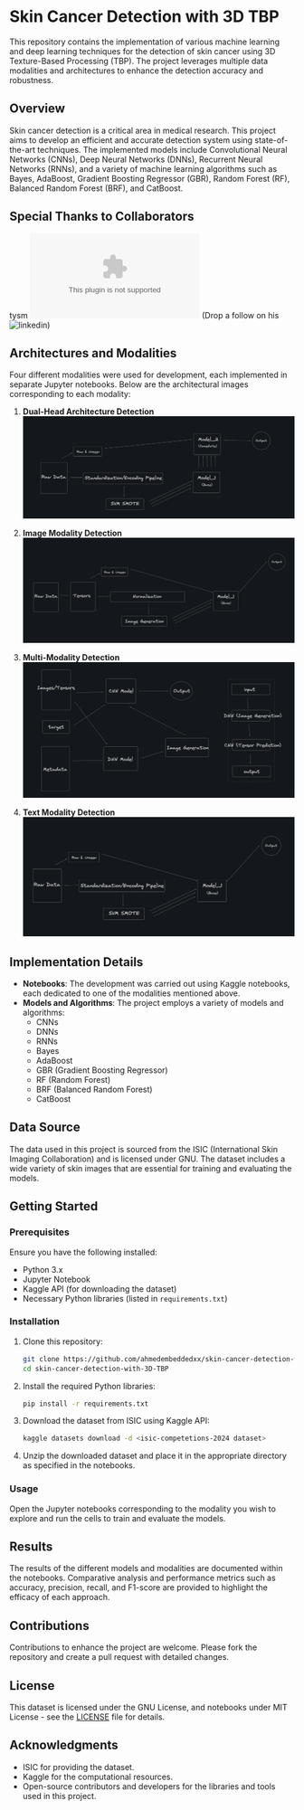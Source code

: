 # Skin Cancer Detection with 3D TBP

This repository contains the implementation of various machine learning and deep learning techniques for the detection of skin cancer using 3D Texture-Based Processing (TBP). The project leverages multiple data modalities and architectures to enhance the detection accuracy and robustness.

## Overview

Skin cancer detection is a critical area in medical research. This project aims to develop an efficient and accurate detection system using state-of-the-art techniques. The implemented models include Convolutional Neural Networks (CNNs), Deep Neural Networks (DNNs), Recurrent Neural Networks (RNNs), and a variety of machine learning algorithms such as Bayes, AdaBoost, Gradient Boosting Regressor (GBR), Random Forest (RF), Balanced Random Forest (BRF), and CatBoost.

## Special Thanks to Collaborators

tysm ![Noman Jaffer](mailto:nomanjaffar517@gmail.com) (Drop a follow on his ![linkedin](https://www.linkedin.com/in/noman-jaffar-823543254/))


## Architectures and Modalities

Four different modalities were used for development, each implemented in separate Jupyter notebooks. Below are the architectural images corresponding to each modality:

1. **Dual-Head Architecture Detection**
   ![Dual-Head-Architecture-Detection](https://github.com/ahmedembeddedxx/skin-cancer-detection-with-3D-TBP/blob/main/architectures/Dual-Head-Architecture-Detection.png)

2. **Image Modality Detection**
   ![Image-Modality-Detection](https://github.com/ahmedembeddedxx/skin-cancer-detection-with-3D-TBP/blob/main/architectures/Image-Modality-Detection.png)

3. **Multi-Modality Detection**
   ![Multi-Modality-Detection](https://github.com/ahmedembeddedxx/skin-cancer-detection-with-3D-TBP/blob/main/architectures/Multi-Modality-Detection.png)

4. **Text Modality Detection**
   ![Text-Modality-Detection](https://github.com/ahmedembeddedxx/skin-cancer-detection-with-3D-TBP/blob/main/architectures/Text-Modality-Detection.png)

## Implementation Details

- **Notebooks**: The development was carried out using Kaggle notebooks, each dedicated to one of the modalities mentioned above.
- **Models and Algorithms**: The project employs a variety of models and algorithms:
  - CNNs
  - DNNs
  - RNNs
  - Bayes
  - AdaBoost
  - GBR (Gradient Boosting Regressor)
  - RF (Random Forest)
  - BRF (Balanced Random Forest)
  - CatBoost

## Data Source

The data used in this project is sourced from the ISIC (International Skin Imaging Collaboration) and is licensed under GNU. The dataset includes a wide variety of skin images that are essential for training and evaluating the models.

## Getting Started

### Prerequisites

Ensure you have the following installed:
- Python 3.x
- Jupyter Notebook
- Kaggle API (for downloading the dataset)
- Necessary Python libraries (listed in `requirements.txt`)

### Installation

1. Clone this repository:
   ```sh
   git clone https://github.com/ahmedembeddedxx/skin-cancer-detection-with-3D-TBP.git
   cd skin-cancer-detection-with-3D-TBP
   ```

2. Install the required Python libraries:
   ```sh
   pip install -r requirements.txt
   ```

3. Download the dataset from ISIC using Kaggle API:
   ```sh
   kaggle datasets download -d <isic-competetions-2024 dataset>
   ```

4. Unzip the downloaded dataset and place it in the appropriate directory as specified in the notebooks.

### Usage

Open the Jupyter notebooks corresponding to the modality you wish to explore and run the cells to train and evaluate the models.

## Results

The results of the different models and modalities are documented within the notebooks. Comparative analysis and performance metrics such as accuracy, precision, recall, and F1-score are provided to highlight the efficacy of each approach.

## Contributions

Contributions to enhance the project are welcome. Please fork the repository and create a pull request with detailed changes.

## License

This dataset is licensed under the GNU License, and notebooks under MIT License - see the [LICENSE](LICENSE) file for details.

## Acknowledgments

- ISIC for providing the dataset.
- Kaggle for the computational resources.
- Open-source contributors and developers for the libraries and tools used in this project.
